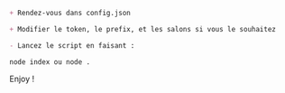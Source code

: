 ```md
+ Rendez-vous dans config.json

+ Modifier le token, le prefix, et les salons si vous le souhaitez

- Lancez le script en faisant :
```
```
node index ou node .
```

Enjoy !
